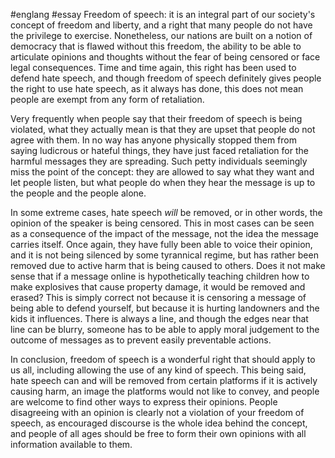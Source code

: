 #englang #essay
Freedom of speech: it is an integral part of our society's concept of freedom and liberty, and a right that many people do not have the privilege to exercise. Nonetheless, our nations are built on a notion of democracy that is flawed without this freedom, the ability to be able to articulate opinions and thoughts without the fear of being censored or face legal consequences. Time and time again, this right has been used to defend hate speech, and though freedom of speech definitely gives people the right to use hate speech, as it always has done, this does not mean people are exempt from any form of retaliation.

Very frequently when people say that their freedom of speech is being violated, what they actually mean is that they are upset that people do not agree with them. In no way has anyone physically stopped them from saying ludicrous or hateful things, they have just faced retaliation for the harmful messages they are spreading. Such petty individuals seemingly miss the point of the concept: they are allowed to say what they want and let people listen, but what people do when they hear the message is up to the people and the people alone.

In some extreme cases, hate speech *will* be removed, or in other words, the opinion of the speaker is being censored. This in most cases can be seen as a consequence of the impact of the message, not the idea the message carries itself. Once again, they have fully been able to voice their opinion, and it is not being silenced by some tyrannical regime, but has rather been removed due to active harm that is being caused to others. Does it not make sense that if a message online is hypothetically teaching children how to make explosives that cause property damage, it would be removed and erased? This is simply correct not because it is censoring a message of being able to defend yourself, but because it is hurting landowners and the kids it influences. There is always a line, and though the edges near that line can be blurry, someone has to be able to apply moral judgement to the outcome of messages as to prevent easily preventable actions.

In conclusion, freedom of speech is a wonderful right that should apply to us all, including allowing the use of any kind of speech. This being said, hate speech can and will be removed from certain platforms if it is actively causing harm, an image the platforms would not like to convey, and people are welcome to find other ways to express their opinions. People disagreeing with an opinion is clearly not a violation of your freedom of speech, as encouraged discourse is the whole idea behind the concept, and people of all ages should be free to form their own opinions with all information available to them.